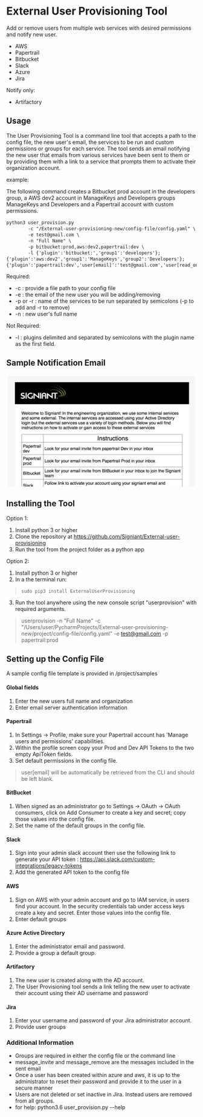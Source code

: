 # External User Provisioning Tool
Add or remove users from multiple web services with desired permissions and notify new user.
* AWS
* Papertrail
* Bitbucket
* Slack
* Azure
* Jira

 Notify only:
* Artifactory

## Usage

The User Provisioning Tool is a command line tool that accepts a path to the config file, the new user's email, the services to be run and custom permissions or groups for each service. The tool sends an email notifying the new user that emails from various services have been sent to them or by providing them with a link to a service that prompts them to activate their organization account.

example:

The following command creates a Bitbucket prod account in the developers group, a AWS dev2 account in ManageKeys and Developers groups ManageKeys and Developers and a Papertrail account with custom permissions.

    python3 user_provision.py
    	    -c "/External-user-provisioning-new/config-file/config.yaml" \
            -e test@gmail.com \
            -n "Full Name" \
            -p bitbucket:prod,aws:dev2,papertrail:dev \
            -l {'plugin':'bitbucket:','group1':'developers'};{'plugin':'aws:dev2','group1':'ManageKeys','group2':'Developers'};{'plugin':'papertrail:dev','user[email]':'test@gmail.com','user[read_only]':1,'user[manage_members]':0,'user[manage_billing]':0,'user[purge_logs]':0}

Required:
* -c : provide a file path to your config file
* -e : the email of the new user you will be adding/removing
* -p or -r : name of the services to be run separated by semicolons (-p to add and -r to remove)
* -n : new user's full name

Not Required:
* -l : plugins delimited and separated by semicolons with the plugin name as the first field.

## Sample Notification Email
![Sample Email](https://raw.githubusercontent.com/Signiant/External-user-provisioning/master/project/samples/sample-email.png)


## Installing the Tool
Option 1:
1. Install python 3 or higher
2. Clone the repository at https://github.com/Signiant/External-user-provisioning
3. Run the tool from the project folder as a python app

Option 2:
 1. Install python 3 or higher
 2. In a the terminal run:
 >     sudo pip3 install ExternalUserProvisioning
 3. Run the tool anywhere using the new console script "userprovision" with required arguments.


> userprovision -n "Full Name"  -c "/Users/user/PycharmProjects/External-user-provisioning-new/project/config-file/config.yaml" -e test@gmail.com -p papertrail:prod


## Setting up the Config File

A sample config file template is provided in /project/samples

#### Global fields
1. Enter the new users full name and organization
2. Enter email server authentication information

#### Papertrail
1. In Settings → Profile, make sure your Papertrail account has 'Manage users and permissions' capabilities.
2. Within the profile screen copy your Prod and Dev API Tokens to the two empty ApiToken fields.
3. Set default permissions in the config file.
> user[email] will be automatically be retrieved from the CLI and should be left blank.

#### BitBucket
1. When signed as an administrator go to  Settings → OAuth → OAuth consumers,  click on Add Consumer to create a key and secret; copy those values into the config file.
2. Set the name of the default groups in the config file.

#### Slack
1. Sign into your admin slack account then use the following link to generate your API token :
 https://api.slack.com/custom-integrations/legacy-tokens
2. Add the generated API token to the config file

#### AWS
1. Sign on AWS with your admin account and go to IAM service, in users find your account. In the security credentials tab under access keys create a key and secret. Enter those values into the config file.
2. Enter default groups

#### Azure Active Directory
1. Enter the administrator email and password.
2. Provide a group a default group.

#### Artifactory
1. The new user is created along with the AD account.
2. The User Provisioning tool sends a link telling the new user to activate their account using their AD username and password

#### Jira
1. Enter your username and password of your Jira administrator account.
2. Provide user groups


### Additional Information
 - Groups are required in either the config file or the command line
 - message_invite and message_remove are the messages included in the sent email
  - Once a user has been created within azure and aws, it is
   up to the administrator to reset their password and provide it to the
   user in a secure manner
   - Users are not deleted or set inactive in Jira. Instead users are
   removed from all groups.
   - for help: python3.6 user_provision.py --help
